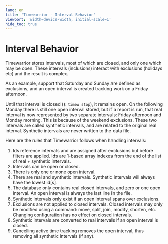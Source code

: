 ```yaml
---
lang: en
title: 'Timewarrior - Interval Behavior'
viewport: 'width=device-width, initial-scale=1'
hide_toc: true
---
```


# Interval Behavior

Timewarrior stores intervals, most of which are closed, and only one
which may be open.
These intervals (inclusions) interact with exclusions
(holidays etc) and the result is complex.

As an example, support that Saturday and Sunday are defined as
exclusions, and an open interval is created tracking work on a Friday
afternoon.

Until that interval is closed (`$ timew stop`), it remains open.
On the
following Monday there is still one open interval stored, but if a
report is run, that real interval is now represented by two separate
intervals: Friday afternoon and Monday morning.
This is because of the
weekend exclusions.
These two intervals are called synthetic intervals,
and are related to the original real interval.
Synthetic intervals are
never written to the data file.

Here are the rules that Timewarrior follows when handling intervals:

1.  Ids reference intervals and are assigned after exclusions but before
    filters are applied.
Ids are 1-based array indexes from the end of
    the list of real + synthetic intervals.
2.  Intervals can be open or closed.
3.  There is only one or none open interval.
4.  There are real and synthetic intervals.
Synthetic intervals will
    always have the lowest id\[s\].
5.  The database only contains real closed intervals, and zero or one
    open interval.
An open interval is always the last line in the file.
6.  Synthetic intervals only exist if an open interval spans over
    exclusions.
7.  Exclusions are not applied to closed intervals.
Closed intervals may
    only be modified using a command: move, split, join, modify,
    shorten, etc.
Changing configuration has no effect on closed
    intervals.
8.  Synthetic intervals are converted to real intervals if an open
    interval is closed.
9.  Cancelling active time tracking removes the open interval, thus
    removing all synthetic intervals (if any).

